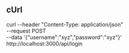 ## cUrl

  curl --header "Content-Type: application/json" \
  --request POST \
  --data '{"username":"xyz","password":"xyz"}' \
  http://localhost:3000/api/login
